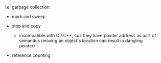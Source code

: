 
i.e. garbage collection
<br>

- mark and sweep

- stop and copy
	+ incompatible with C / C++, cuz they have pointer address as part of semantics (moving an object's location can result in dangling pointer)

- reference counting